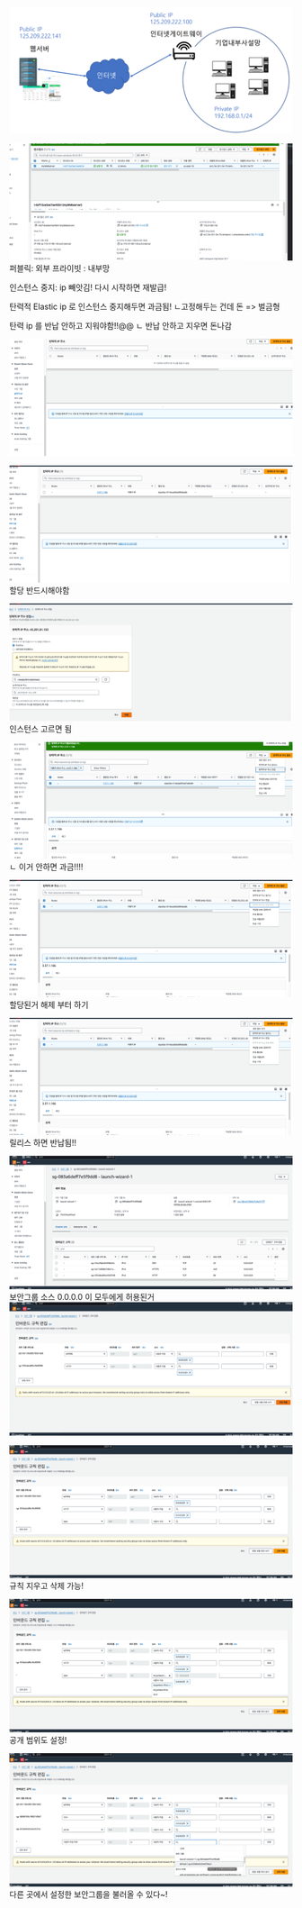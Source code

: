 ![img_32.png](img_32.png)



![img_33.png](img_33.png)
퍼블릭: 외부
프라이빗 : 내부망

인스턴스 중지: ip 빼앗김! 
다시 시작하면 재발급!

탄력적 Elastic ip 로 인스턴스 중지해두면 과금됨!
ㄴ고정해두는 건데 돈 => 벌금형

탄력 ip 를 반납 안하고 지워야함!!@@ 
ㄴ 반납 안하고 지우면 돈나감




![img_34.png](img_34.png)


![img_36.png](img_36.png)
할당 반드시해야함

![img_39.png](img_39.png)
인스턴스 고르면 됨


![img_35.png](img_35.png)
ㄴ 이거 안하면 과금!!!!


![img_37.png](img_37.png)
할당된거 해제 부터 하기

![img_38.png](img_38.png)
릴리스 하면 반납됨!!



![img_41.png](img_41.png)
보안그룹
소스 0.0.0.0 이 모두에게 허용된거
![img_42.png](img_42.png)

![img_43.png](img_43.png)
규칙 지우고 삭제 가능!

![img_44.png](img_44.png)
공개 범위도 설정!

![img_45.png](img_45.png)
다른 곳에서 설정한 보안그룹을 불러올 수 있다~!




